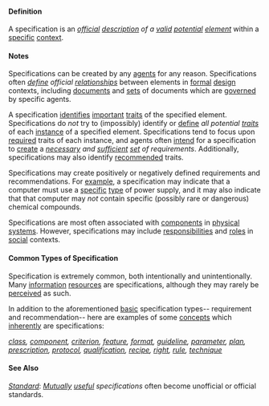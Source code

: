 #### Definition

A specification is an *[official](https://github.com/gcassel/Modular-Organization-Terminology/blob/master/terms/official.md) [description](https://github.com/gcassel/Modular-Organization-Terminology/blob/master/terms/describe.md) of a [valid](https://github.com/gcassel/Modular-Organization-Terminology/blob/master/terms/valid.md) [potential](https://github.com/gcassel/Modular-Organization-Terminology/blob/master/terms/potential.md) [element](https://github.com/gcassel/Modular-Organization-Terminology/blob/master/terms/element.md)* within a [specific](https://github.com/gcassel/Modular-Organization-Terminology/blob/master/terms/specific.md) [context](https://github.com/gcassel/Modular-Organization-Terminology/blob/master/terms/context.md).   

#### Notes

Specifications can be created by any [agents](https://github.com/gcassel/Modular-Organization-Terminology/blob/master/terms/agent.md) for any reason.  Specifications often *[define](https://github.com/gcassel/Modular-Organization-Terminology/blob/master/terms/define.md) official [relationships](https://github.com/gcassel/Modular-Organization-Terminology/blob/master/terms/relationship.md)* between elements in [formal](https://github.com/gcassel/Modular-Organization-Terminology/blob/master/terms/form.md) [design](https://github.com/gcassel/Modular-Organization-Terminology/blob/master/terms/design.md) contexts, including [documents](https://github.com/gcassel/Modular-Organization-Terminology/blob/master/terms/document.md) and [sets](https://github.com/gcassel/Modular-Organization-Terminology/blob/master/terms/set.md) of documents which are [governed](https://github.com/gcassel/Modular-Organization-Terminology/blob/master/terms/govern.md) by specific agents. 

A specification [identifies](https://github.com/gcassel/Modular-Organization-Terminology/blob/master/terms/identify.md) [important](https://github.com/gcassel/Modular-Organization-Terminology/blob/master/terms/importance.md) [traits](https://github.com/gcassel/Modular-Organization-Terminology/blob/master/terms/trait.md) of the specified element.  Specifications do *not* try to (impossibly) identify or [define](https://github.com/gcassel/Modular-Organization-Terminology/blob/master/terms/define.md) *all potential [traits](https://github.com/gcassel/Modular-Organization-Terminology/blob/master/terms/trait.md)* of each [instance](https://github.com/gcassel/Modular-Organization-Terminology/blob/master/terms/instance.md) of a specified element.  Specifications tend to focus upon [required](https://github.com/gcassel/Modular-Organization-Terminology/blob/master/terms/require.md) traits of each instance, and agents often [intend](https://github.com/gcassel/Modular-Organization-Terminology/blob/master/terms/intend.md) for a specification to [create](https://github.com/gcassel/Modular-Organization-Terminology/blob/master/terms/create.md) a *[necessary](https://github.com/gcassel/Modular-Organization-Terminology/blob/master/terms/require.md) and [sufficient](https://github.com/gcassel/Modular-Organization-Terminology/blob/master/terms/suffice.md) [set](https://github.com/gcassel/Modular-Organization-Terminology/blob/master/terms/set.md) of requirements*.  Additionally, specifications may also identify [recommended](https://github.com/gcassel/Modular-Organization-Terminology/blob/master/terms/recommendation.md) traits.

Specifications may create positively or negatively defined requirements and recommendations.  For [example](https://github.com/gcassel/Modular-Organization-Terminology/blob/master/terms/example.md), a specification may indicate that a computer must use a [specific](https://github.com/gcassel/Modular-Organization-Terminology/blob/master/terms/specific.md) [type](https://github.com/gcassel/Modular-Organization-Terminology/blob/master/terms/type.md) of power supply, and it may also indicate that that computer may *not* contain specific (possibly rare or dangerous) chemical compounds.

 Specifications are most often associated with [components](https://github.com/gcassel/Modular-Organization-Terminology/blob/master/terms/component.md) in [physical](https://github.com/gcassel/Modular-Organization-Terminology/blob/master/terms/physical.md) [systems](https://github.com/gcassel/Modular-Organization-Terminology/blob/master/terms/system.md).  However, specifications may include [responsibilities](https://github.com/gcassel/Modular-Organization-Terminology/blob/master/terms/responsibility.md) and [roles](https://github.com/gcassel/Modular-Organization-Terminology/blob/master/terms/role.md) in [social](https://github.com/gcassel/Modular-Organization-Terminology/blob/master/terms/social.md) contexts. 

#### Common Types of Specification

Specification is extremely common, both intentionally and unintentionally.  Many [information](https://github.com/gcassel/Modular-Organization-Terminology/blob/master/terms/information.md) [resources](https://github.com/gcassel/Modular-Organization-Terminology/blob/master/terms/resource.md) are specifications, although they may rarely be [perceived](https://github.com/gcassel/Modular-Organization-Terminology/blob/master/terms/perceive.md) as such.   

In addition to the aforementioned [basic](https://github.com/gcassel/Modular-Organization-Terminology/blob/master/terms/base.md) specification types-- requirement and recommendation-- here are examples of some [concepts](https://github.com/gcassel/Modular-Organization-Terminology/blob/master/terms/concept.md) which [inherently](https://github.com/gcassel/Modular-Organization-Terminology/blob/master/terms/inhere.md) are specifications:  

*[class](https://github.com/gcassel/Modular-Organization-Terminology/blob/master/terms/class.md), [component](https://github.com/gcassel/Modular-Organization-Terminology/blob/master/terms/component.md), [criterion](https://github.com/gcassel/Modular-Organization-Terminology/blob/master/terms/criterion.md), [feature](https://github.com/gcassel/Modular-Organization-Terminology/blob/master/terms/feature.md), [format](https://github.com/gcassel/Modular-Organization-Terminology/blob/master/terms/format.md), [guideline](https://github.com/gcassel/Modular-Organization-Terminology/blob/master/terms/guideline.md), [parameter](https://github.com/gcassel/Modular-Organization-Terminology/blob/master/terms/parameter.md), [plan](https://github.com/gcassel/Modular-Organization-Terminology/blob/master/terms/plan.md), [prescription](https://github.com/gcassel/Modular-Organization-Terminology/blob/master/terms/prescribe.md), [protocol](https://github.com/gcassel/Modular-Organization-Terminology/blob/master/terms/protocol.md), [qualification](https://github.com/gcassel/Modular-Organization-Terminology/blob/master/terms/qualification.md), [recipe](https://github.com/gcassel/Modular-Organization-Terminology/blob/master/terms/recipe.md), [right](https://github.com/gcassel/Modular-Organization-Terminology/blob/master/terms/right.md), [rule](https://github.com/gcassel/Modular-Organization-Terminology/blob/master/terms/rule.md), [technique](https://github.com/gcassel/Modular-Organization-Terminology/blob/master/terms/technique.md)*

#### See Also

*[Standard](https://github.com/gcassel/Modular-Organization-Terminology/blob/master/terms/standard.md)*:  *[Mutually](https://github.com/gcassel/Modular-Organization-Terminology/blob/master/terms/mutual.md) [useful](https://github.com/gcassel/Modular-Organization-Terminology/blob/master/terms/use.md) specifications* often become unofficial or official standards.
